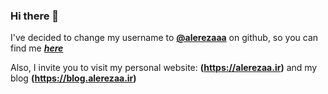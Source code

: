 ### Hi there 👋

I've decided to change my username to [**@alerezaaa**](https://github.com/alerezaaa) on github, so you can find me [***here***](https://github.com/alerezaaa)

Also, I invite you to visit my personal website: **(https://alerezaa.ir)** and my blog **(https://blog.alerezaa.ir)**

<!--
**adehghanzadeh/adehghanzadeh** is a ✨ _special_ ✨ repository because its `README.md` (this file) appears on your GitHub profile.

Here are some ideas to get you started:

- 🔭 I’m currently working on ...
- 🌱 I’m currently learning ...
- 👯 I’m looking to collaborate on ...
- 🤔 I’m looking for help with ...
- 💬 Ask me about ...
- 📫 How to reach me: ...
- 😄 Pronouns: ...
- ⚡ Fun fact: ...
-->

